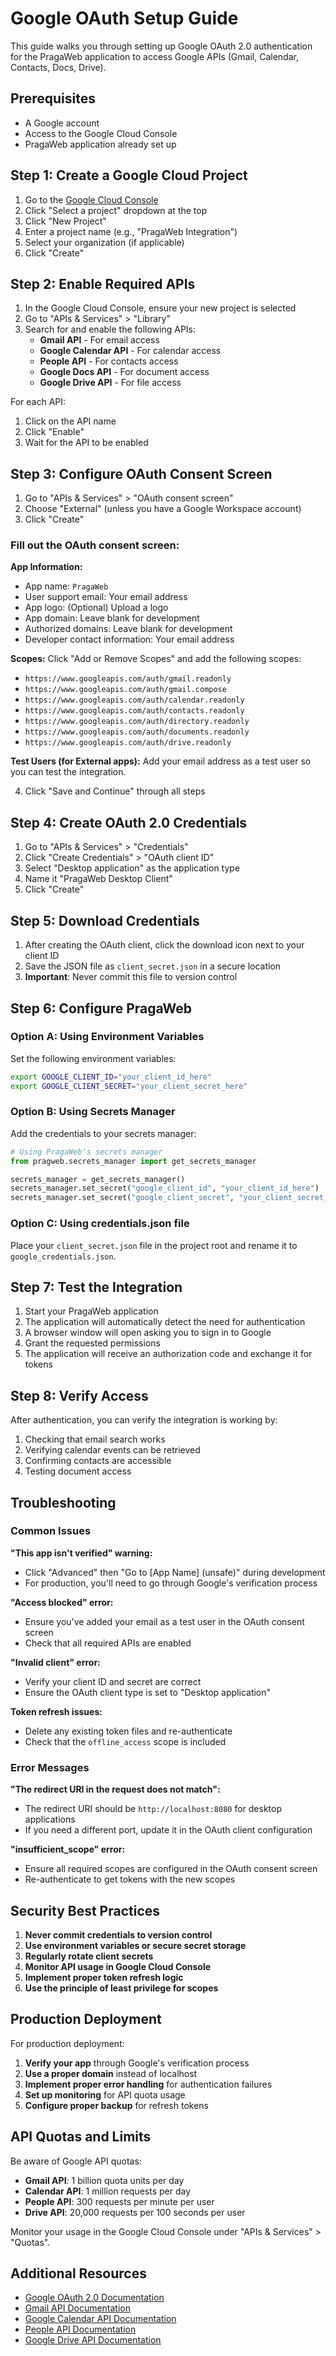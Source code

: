 # Google OAuth Setup Guide

This guide walks you through setting up Google OAuth 2.0 authentication for the PragaWeb application to access Google APIs (Gmail, Calendar, Contacts, Docs, Drive).

## Prerequisites

- A Google account
- Access to the Google Cloud Console
- PragaWeb application already set up

## Step 1: Create a Google Cloud Project

1. Go to the [Google Cloud Console](https://console.cloud.google.com/)
2. Click "Select a project" dropdown at the top
3. Click "New Project"
4. Enter a project name (e.g., "PragaWeb Integration")
5. Select your organization (if applicable)
6. Click "Create"

## Step 2: Enable Required APIs

1. In the Google Cloud Console, ensure your new project is selected
2. Go to "APIs & Services" > "Library"
3. Search for and enable the following APIs:
   - **Gmail API** - For email access
   - **Google Calendar API** - For calendar access
   - **People API** - For contacts access
   - **Google Docs API** - For document access
   - **Google Drive API** - For file access

For each API:
1. Click on the API name
2. Click "Enable"
3. Wait for the API to be enabled

## Step 3: Configure OAuth Consent Screen

1. Go to "APIs & Services" > "OAuth consent screen"
2. Choose "External" (unless you have a Google Workspace account)
3. Click "Create"

### Fill out the OAuth consent screen:

**App Information:**
- App name: `PragaWeb`
- User support email: Your email address
- App logo: (Optional) Upload a logo
- App domain: Leave blank for development
- Authorized domains: Leave blank for development
- Developer contact information: Your email address

**Scopes:**
Click "Add or Remove Scopes" and add the following scopes:
- `https://www.googleapis.com/auth/gmail.readonly`
- `https://www.googleapis.com/auth/gmail.compose`
- `https://www.googleapis.com/auth/calendar.readonly`
- `https://www.googleapis.com/auth/contacts.readonly`
- `https://www.googleapis.com/auth/directory.readonly`
- `https://www.googleapis.com/auth/documents.readonly`
- `https://www.googleapis.com/auth/drive.readonly`

**Test Users (for External apps):**
Add your email address as a test user so you can test the integration.

4. Click "Save and Continue" through all steps

## Step 4: Create OAuth 2.0 Credentials

1. Go to "APIs & Services" > "Credentials"
2. Click "Create Credentials" > "OAuth client ID"
3. Select "Desktop application" as the application type
4. Name it "PragaWeb Desktop Client"
5. Click "Create"

## Step 5: Download Credentials

1. After creating the OAuth client, click the download icon next to your client ID
2. Save the JSON file as `client_secret.json` in a secure location
3. **Important**: Never commit this file to version control

## Step 6: Configure PragaWeb

### Option A: Using Environment Variables

Set the following environment variables:

```bash
export GOOGLE_CLIENT_ID="your_client_id_here"
export GOOGLE_CLIENT_SECRET="your_client_secret_here"
```

### Option B: Using Secrets Manager

Add the credentials to your secrets manager:

```python
# Using PragaWeb's secrets manager
from pragweb.secrets_manager import get_secrets_manager

secrets_manager = get_secrets_manager()
secrets_manager.set_secret("google_client_id", "your_client_id_here")
secrets_manager.set_secret("google_client_secret", "your_client_secret_here")
```

### Option C: Using credentials.json file

Place your `client_secret.json` file in the project root and rename it to `google_credentials.json`.

## Step 7: Test the Integration

1. Start your PragaWeb application
2. The application will automatically detect the need for authentication
3. A browser window will open asking you to sign in to Google
4. Grant the requested permissions
5. The application will receive an authorization code and exchange it for tokens

## Step 8: Verify Access

After authentication, you can verify the integration is working by:

1. Checking that email search works
2. Verifying calendar events can be retrieved
3. Confirming contacts are accessible
4. Testing document access

## Troubleshooting

### Common Issues

**"This app isn't verified" warning:**
- Click "Advanced" then "Go to [App Name] (unsafe)" during development
- For production, you'll need to go through Google's verification process

**"Access blocked" error:**
- Ensure you've added your email as a test user in the OAuth consent screen
- Check that all required APIs are enabled

**"Invalid client" error:**
- Verify your client ID and secret are correct
- Ensure the OAuth client type is set to "Desktop application"

**Token refresh issues:**
- Delete any existing token files and re-authenticate
- Check that the `offline_access` scope is included

### Error Messages

**"The redirect URI in the request does not match":**
- The redirect URI should be `http://localhost:8080` for desktop applications
- If you need a different port, update it in the OAuth client configuration

**"insufficient_scope" error:**
- Ensure all required scopes are configured in the OAuth consent screen
- Re-authenticate to get tokens with the new scopes

## Security Best Practices

1. **Never commit credentials to version control**
2. **Use environment variables or secure secret storage**
3. **Regularly rotate client secrets**
4. **Monitor API usage in Google Cloud Console**
5. **Implement proper token refresh logic**
6. **Use the principle of least privilege for scopes**

## Production Deployment

For production deployment:

1. **Verify your app** through Google's verification process
2. **Use a proper domain** instead of localhost
3. **Implement proper error handling** for authentication failures
4. **Set up monitoring** for API quota usage
5. **Configure proper backup** for refresh tokens

## API Quotas and Limits

Be aware of Google API quotas:

- **Gmail API**: 1 billion quota units per day
- **Calendar API**: 1 million requests per day
- **People API**: 300 requests per minute per user
- **Drive API**: 20,000 requests per 100 seconds per user

Monitor your usage in the Google Cloud Console under "APIs & Services" > "Quotas".

## Additional Resources

- [Google OAuth 2.0 Documentation](https://developers.google.com/identity/protocols/oauth2)
- [Gmail API Documentation](https://developers.google.com/gmail/api)
- [Google Calendar API Documentation](https://developers.google.com/calendar)
- [People API Documentation](https://developers.google.com/people)
- [Google Drive API Documentation](https://developers.google.com/drive)